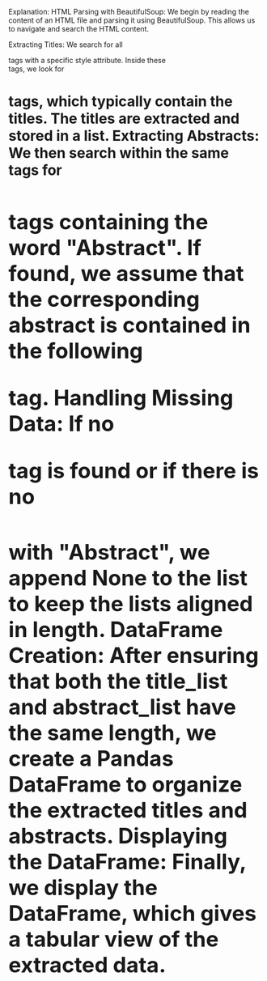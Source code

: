 Explanation:
HTML Parsing with BeautifulSoup: We begin by reading the content of an HTML file and parsing it using BeautifulSoup. This allows us to navigate and search the HTML content.

Extracting Titles: We search for all <div> tags with a specific style attribute. Inside these <div> tags, we look for <h1> tags, which typically contain the titles. The titles are extracted and stored in a list.
Extracting Abstracts: We then search within the same <div> tags for <h2> tags containing the word "Abstract". If found, we assume that the corresponding abstract is contained in the following <p> tag.
Handling Missing Data: If no <p> tag is found or if there is no <h2> with "Abstract", we append None to the list to keep the lists aligned in length.
DataFrame Creation: After ensuring that both the title_list and abstract_list have the same length, we create a Pandas DataFrame to organize the extracted titles and abstracts.
Displaying the DataFrame: Finally, we display the DataFrame, which gives a tabular view of the extracted data.
